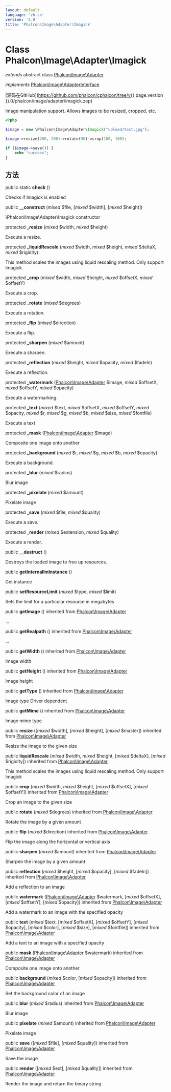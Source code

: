 ```yaml
---
layout: default
language: 'zh-cn'
version: '4.0'
title: 'Phalcon\Image\Adapter\Imagick'
---
```

# Class **Phalcon\Image\Adapter\Imagick**

*extends* abstract class [Phalcon\Image\Adapter](Phalcon_Image_Adapter)

*implements* [Phalcon\Image\AdapterInterface](Phalcon_Image_AdapterInterface)

[源码在GitHub](https://github.com/phalcon/cphalcon/tree/v{{ page.version }}.0/phalcon/image/adapter/imagick.zep)

Image manipulation support. Allows images to be resized, cropped, etc.

```php
<?php

$image = new \Phalcon\Image\Adapter\Imagick("upload/test.jpg");

$image->resize(200, 200)->rotate(90)->crop(100, 100);

if ($image->save()) {
    echo "success";
}

```

## 方法

public static **check** ()

Checks if Imagick is enabled

public **__construct** (*mixed* $file, [*mixed* $width], [*mixed* $height])

\Phalcon\Image\Adapter\Imagick constructor

protected **_resize** (*mixed* $width, *mixed* $height)

Execute a resize.

protected **_liquidRescale** (*mixed* $width, *mixed* $height, *mixed* $deltaX, *mixed* $rigidity)

This method scales the images using liquid rescaling method. Only support Imagick

protected **_crop** (*mixed* $width, *mixed* $height, *mixed* $offsetX, *mixed* $offsetY)

Execute a crop.

protected **_rotate** (*mixed* $degrees)

Execute a rotation.

protected **_flip** (*mixed* $direction)

Execute a flip.

protected **_sharpen** (*mixed* $amount)

Execute a sharpen.

protected **_reflection** (*mixed* $height, *mixed* $opacity, *mixed* $fadeIn)

Execute a reflection.

protected **_watermark** ([Phalcon\Image\Adapter](Phalcon_Image_Adapter) $image, *mixed* $offsetX, *mixed* $offsetY, *mixed* $opacity)

Execute a watermarking.

protected **_text** (*mixed* $text, *mixed* $offsetX, *mixed* $offsetY, *mixed* $opacity, *mixed* $r, *mixed* $g, *mixed* $b, *mixed* $size, *mixed* $fontfile)

Execute a text

protected **_mask** ([Phalcon\Image\Adapter](Phalcon_Image_Adapter) $image)

Composite one image onto another

protected **_background** (*mixed* $r, *mixed* $g, *mixed* $b, *mixed* $opacity)

Execute a background.

protected **_blur** (*mixed* $radius)

Blur image

protected **_pixelate** (*mixed* $amount)

Pixelate image

protected **_save** (*mixed* $file, *mixed* $quality)

Execute a save.

protected **_render** (*mixed* $extension, *mixed* $quality)

Execute a render.

public **__destruct** ()

Destroys the loaded image to free up resources.

public **getInternalImInstance** ()

Get instance

public **setResourceLimit** (*mixed* $type, *mixed* $limit)

Sets the limit for a particular resource in megabytes

public **getImage** () inherited from [Phalcon\Image\Adapter](Phalcon_Image_Adapter)

...

public **getRealpath** () inherited from [Phalcon\Image\Adapter](Phalcon_Image_Adapter)

...

public **getWidth** () inherited from [Phalcon\Image\Adapter](Phalcon_Image_Adapter)

Image width

public **getHeight** () inherited from [Phalcon\Image\Adapter](Phalcon_Image_Adapter)

Image height

public **getType** () inherited from [Phalcon\Image\Adapter](Phalcon_Image_Adapter)

Image type Driver dependent

public **getMime** () inherited from [Phalcon\Image\Adapter](Phalcon_Image_Adapter)

Image mime type

public **resize** ([*mixed* $width], [*mixed* $height], [*mixed* $master]) inherited from [Phalcon\Image\Adapter](Phalcon_Image_Adapter)

Resize the image to the given size

public **liquidRescale** (*mixed* $width, *mixed* $height, [*mixed* $deltaX], [*mixed* $rigidity]) inherited from [Phalcon\Image\Adapter](Phalcon_Image_Adapter)

This method scales the images using liquid rescaling method. Only support Imagick

public **crop** (*mixed* $width, *mixed* $height, [*mixed* $offsetX], [*mixed* $offsetY]) inherited from [Phalcon\Image\Adapter](Phalcon_Image_Adapter)

Crop an image to the given size

public **rotate** (*mixed* $degrees) inherited from [Phalcon\Image\Adapter](Phalcon_Image_Adapter)

Rotate the image by a given amount

public **flip** (*mixed* $direction) inherited from [Phalcon\Image\Adapter](Phalcon_Image_Adapter)

Flip the image along the horizontal or vertical axis

public **sharpen** (*mixed* $amount) inherited from [Phalcon\Image\Adapter](Phalcon_Image_Adapter)

Sharpen the image by a given amount

public **reflection** (*mixed* $height, [*mixed* $opacity], [*mixed* $fadeIn]) inherited from [Phalcon\Image\Adapter](Phalcon_Image_Adapter)

Add a reflection to an image

public **watermark** ([Phalcon\Image\Adapter](Phalcon_Image_Adapter) $watermark, [*mixed* $offsetX], [*mixed* $offsetY], [*mixed* $opacity]) inherited from [Phalcon\Image\Adapter](Phalcon_Image_Adapter)

Add a watermark to an image with the specified opacity

public **text** (*mixed* $text, [*mixed* $offsetX], [*mixed* $offsetY], [*mixed* $opacity], [*mixed* $color], [*mixed* $size], [*mixed* $fontfile]) inherited from [Phalcon\Image\Adapter](Phalcon_Image_Adapter)

Add a text to an image with a specified opacity

public **mask** ([Phalcon\Image\Adapter](Phalcon_Image_Adapter) $watermark) inherited from [Phalcon\Image\Adapter](Phalcon_Image_Adapter)

Composite one image onto another

public **background** (*mixed* $color, [*mixed* $opacity]) inherited from [Phalcon\Image\Adapter](Phalcon_Image_Adapter)

Set the background color of an image

public **blur** (*mixed* $radius) inherited from [Phalcon\Image\Adapter](Phalcon_Image_Adapter)

Blur image

public **pixelate** (*mixed* $amount) inherited from [Phalcon\Image\Adapter](Phalcon_Image_Adapter)

Pixelate image

public **save** ([*mixed* $file], [*mixed* $quality]) inherited from [Phalcon\Image\Adapter](Phalcon_Image_Adapter)

Save the image

public **render** ([*mixed* $ext], [*mixed* $quality]) inherited from [Phalcon\Image\Adapter](Phalcon_Image_Adapter)

Render the image and return the binary string